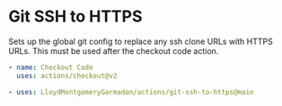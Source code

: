 # Git SSH to HTTPS

Sets up the global git config to replace any ssh clone URLs with HTTPS URLs. This must be used after the checkout code action.

```yaml
- name: Checkout Code
  uses: actions/checkout@v2

- uses: LloydMontgomeryGarmadon/actions/git-ssh-to-https@main
```
